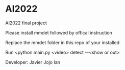 #  AI2022
AI2022 final project

Please install mmdet followed by offical instruction

Replace the mmdet folder in this repo of your installed

Run <python main.py \<video\> detect --\<show or out\>

Developer: Javier Jojo Ian
